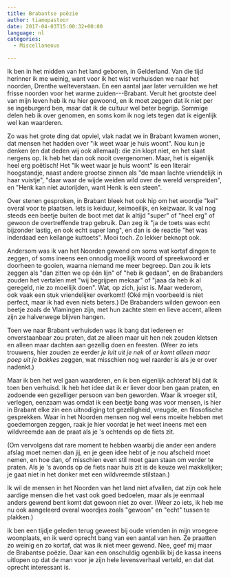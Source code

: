 ```yaml
---
title: Brabantse poëzie
author: tiamopastoor
date: 2017-04-03T15:00:32+00:00
language: nl
categories:
  - Miscellaneous

---
```

Ik ben in het midden van het land geboren, in Gelderland. Van die tijd herinner ik me weinig, want voor ik het wist verhuisden we naar het noorden, Drenthe welteverstaan. En een aantal jaar later verruilden we het frisse noorden voor het warme zuiden---Brabant. Veruit het grootste deel van mijn leven heb ik nu hier gewoond, en ik moet zeggen dat ik niet per se ingeburgerd ben, maar dat ik de cultuur wel beter begrijp. Sommige delen heb ik over genomen, en soms kom ik nog iets tegen dat ik eigenlijk wel kan waarderen.

Zo was het grote ding dat opviel, vlak nadat we in Brabant kwamen wonen, dat mensen het hadden over "ik weet waar je huis woont". Nou kun je denken (en dat deden wij ook allemaal): die zin klopt niet, en het slaat nergens op. Ik heb het dan ook nooit overgenomen. Maar, het is eigenlijk heel erg poëtisch! Het "ik weet waar je huis woont" is een literair hoogstandje, naast andere grootse zinnen als "de maan lachte vriendelijk in haar vuistje", "daar waar de wijde weiden wild over de wereld verspreiden", en "Henk kan niet autorijden, want Henk is een steen".


Over stenen gesproken, in Brabant bleek het ook hip om het woordje "kei" overal voor te plaatsen. Iets is keiduur, keimoeilijk, en keizwaar. Ik val nog steeds een beetje buiten de boot met dat ik altijd "super" of "heel erg" of gewoon de overtreffende trap gebruik. Dan zeg ik "ja de toets was echt bijzonder lastig, en ook echt super lang", en dan is de reactie "het was inderdaad een keilange kuttoets". Mooi toch. Zo lekker beknopt ook.

Andersom was ik van het Noorden gewend om soms wat kortaf dingen te zeggen, of soms ineens een onnodig moeilijk woord of spreekwoord er doorheen te gooien, waarna niemand me meer begreep. Dan zou ik iets zeggen als "dan zitten we op één lijn" of "heb ik gedaan", en de Brabanders zouden het vertalen met "wij begrijpen mekaar" of "jaaa da heb ik al geregeld, nie zo moeilijk doen". Wat, op zich, juist is. Maar wederom, ook vaak een stuk vriendelijker overkomt! (Oké mijn voorbeeld is niet perfect, maar ik had even niets beters.) De Brabanders wilden gewoon een beetje zoals de Vlamingen zijn, met hun zachte stem en lieve accent, alleen zijn ze halverwege blijven hangen.

Toen we naar Brabant verhuisden was ik bang dat iedereen er onverstaanbaar zou praten, dat ze alleen maar uit hen nek zouden kletsen en alleen maar dachten aan gezellig doen en feesten. (Weer zo iets trouwens, hier zouden ze eerder _je lult uit je nek_ of _er komt alleen maar poep uit je bakkes_ zeggen, wat misschien nog wel raarder is als je er over nadenkt.)

Maar ik ben het wel gaan waarderen, en ik ben eigenlijk achteraf blij dat ik toen ben verhuisd. Ik heb het idee dat ik er liever door ben gaan praten, en zodoende een gezelliger persoon van ben geworden. Waar ik vroeger stil, verlegen, eenzaam was omdat ik een beetje bang was voor mensen, is hier in Brabant elke zin een uitnodiging tot gezelligheid, vreugde, en filosofische gesprekken. Waar in het Noorden mensen nog wel eens moeite hebben met goedemorgen zeggen, raak je hier voordat je het weet ineens met een wildvreemde aan de praat als je 's ochtends op de fiets zit.

(Om vervolgens dat rare moment te hebben waarbij die ander een andere afslag moet nemen dan jij, en je geen idee hebt of je nou afscheid moet nemen, en hoe dan, of misschien even stil moet gaan staan om verder te praten. Als je 's avonds op de fiets naar huis zit is de keuze wel makkelijker; je gaat niet in het donker met een wildvreemde stilstaan.)

Ik wil de mensen in het Noorden van het land niet afvallen, dat zijn ook hele aardige mensen die het vast ook goed bedoelen, maar als je eenmaal anders gewend bent komt dat gewoon niet zo over. (Weer zo iets, ik heb me nu ook aangeleerd overal woordjes zoals "gewoon" en "echt" tussen te plakken.)

Ik ben een tijdje geleden terug geweest bij oude vrienden in mijn vroegere woonplaats, en ik werd oprecht bang van een aantal van hen. Ze praatten zo weinig en zo kortaf, dat was ik niet meer gewend. Nee, geef mij maar de Brabantse poëzie. Daar kan een onschuldig ogenblik bij de kassa ineens uitlopen op dat de man voor je zijn hele levensverhaal verteld, en dat dat oprecht interessant is.